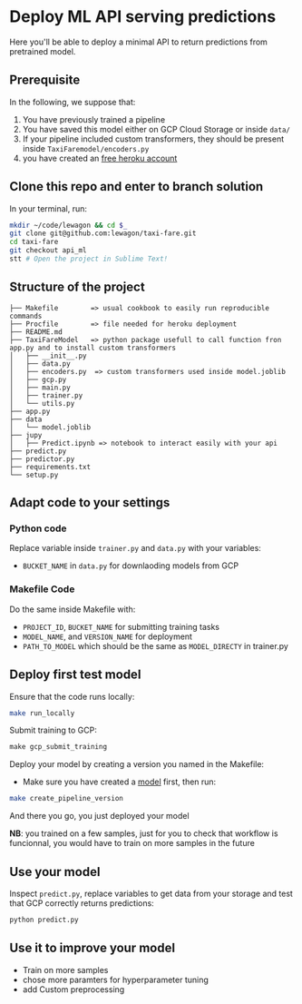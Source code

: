# Deploy ML API serving predictions
Here you'll be able to deploy a minimal API to return predictions from pretrained model.
     
## Prerequisite
In the following, we suppose that:
 
1. You have previously trained a pipeline
2. You have saved this model either on GCP Cloud Storage or inside `data/` 
3. If your pipeline included custom transformers, they should be present inside  `TaxiFaremodel/encoders.py`
4. you have created an [free heroku account](https://signup.heroku.com/)


## Clone this repo and enter to branch solution

In your terminal, run:

```bash
mkdir ~/code/lewagon && cd $_
git clone git@github.com:lewagon/taxi-fare.git
cd taxi-fare
git checkout api_ml
stt # Open the project in Sublime Text!
```

## Structure of the project
```
├── Makefile        => usual cookbook to easily run reproducible commands
├── Procfile        => file needed for heroku deployment
├── README.md
├── TaxiFareModel   => python package usefull to call function fron app.py and to install custom transformers
│   ├── __init__.py
│   ├── data.py
│   ├── encoders.py  => custom transformers used inside model.joblib
│   ├── gcp.py
│   ├── main.py
│   ├── trainer.py
│   └── utils.py
├── app.py
├── data
│   └── model.joblib
├── jupy
│   ├── Predict.ipynb => notebook to interact easily with your api
├── predict.py
├── predictor.py
├── requirements.txt
└── setup.py
```


## Adapt code to your settings
### Python code

Replace variable inside `trainer.py` and `data.py` with your variables:
- `BUCKET_NAME` in `data.py` for downlaoding models from GCP

### Makefile Code
Do the same inside Makefile with:
- `PROJECT_ID`, `BUCKET_NAME` for submitting training tasks
- `MODEL_NAME`, and `VERSION_NAME` for deployment
- `PATH_TO_MODEL` which should be the same as `MODEL_DIRECTY` in trainer.py 

## Deploy first test model

Ensure that the code runs locally:
```bash
make run_locally
```

Submit training to GCP:
```sql
make gcp_submit_training 
```

Deploy your model by creating a version you named in the Makefile:
- Make sure you have created a [model](https://console.cloud.google.com/ai-platform/models?project=wagon-bootcamp-256316) first, then run:
```bash
make create_pipeline_version
```

And there you go, you just deployed your model  

**NB**: you trained on a few samples, just for you to check that workflow is funcionnal, you would have to train on more samples in the future

## Use your model
Inspect `predict.py`, replace variables to get data from your storage and test that GCP correctly returns predictions:
```bash
python predict.py
```

## Use it to improve your model
- Train on more samples
- chose more paramters for hyperparameter tuning
- add Custom preprocessing
